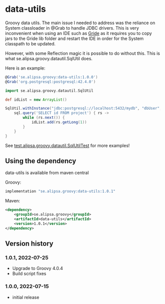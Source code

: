 # data-utils
Groovy data utils. The main issue I needed to address was the reliance on System classloader in @Grab to handle JDBC drivers.
This is very inconvenient when using an IDE such as [Gride](/perNyfelt/gride) as it requires you to copy jars to the Gride lib folder and
restart the IDE in order for the System classpath to be updated.

However, with some Reflection magic it is possible to do without this. This is what se.alipsa.groovy.datautil.SqlUtil does.

Here is an example:

```groovy
@Grab('se.alipsa.groovy:data-utils:1.0.0')
@Grab('org.postgresql:postgresql:42.4.0')

import se.alipsa.groovy.datautil.SqlUtil

def idList = new ArrayList()

SqlUtil.withInstance("jdbc:postgresql://localhost:5432/mydb", "dbUser", "dbPasswd", "org.postgresql.Driver") { sql ->
    sql.query('SELECT id FROM project') { rs ->
        while (rs.next()) {
            idList.add(rs.getLong(1))
        }
    }
}
```
See [test.alipsa.groovy.datautil.SqlUtilTest](https://github.com/perNyfelt/data-utils/blob/master/src/test/groovy/test/alipsa/groovy/datautil/SqlUtilTest.groovy) 
for more examples!

## Using the dependency
data-utils is available from maven central

Groovy:
```groovy
implementation "se.alipsa.groovy:data-utils:1.0.1"
```

Maven:
```xml
<dependency>
    <groupId>se.alipsa.groovy</groupId>
    <artifactId>data-utils</artifactId>
    <version>1.0.1</version>
</dependency>
```

## Version history

### 1.0.1, 2022-07-25
- Upgrade to Groovy 4.0.4
- Build script fixes

### 1.0.0, 2022-07-15
- initial release